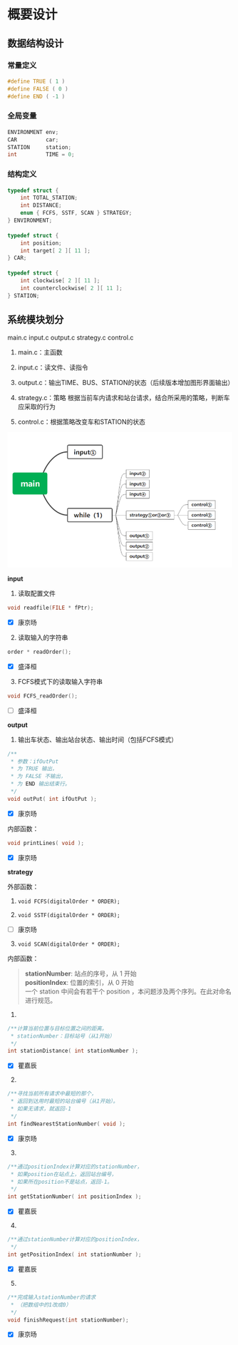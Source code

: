 # 概要设计

## 数据结构设计

### 常量定义

```c
#define TRUE ( 1 )
#define FALSE ( 0 )
#define END ( -1 )
```

### 全局变量

```c
ENVIRONMENT env;
CAR         car;
STATION     station;
int         TIME = 0;
```

### 结构定义

```c
typedef struct {
    int TOTAL_STATION;
    int DISTANCE;
    enum { FCFS, SSTF, SCAN } STRATEGY;
} ENVIRONMENT;

typedef struct {
    int position;
    int target[ 2 ][ 11 ];
} CAR;

typedef struct {
    int clockwise[ 2 ][ 11 ];
    int counterclockwise[ 2 ][ 11 ];
} STATION;
```

## 系统模块划分

main.c input.c output.c strategy.c control.c

1. main.c：主函数

2. input.c：读文件、读指令

3. output.c：输出TIME、BUS、STATION的状态（后续版本增加图形界面输出）

4. strategy.c：策略
   根据当前车内请求和站台请求，结合所采用的策略，判断车应采取的行为

5. control.c：根据策略改变车和STATION的状态

![1221652012089_.pic.jpg](概要设计_assets/62a6296dcd1d5ae39a9acf5b915fe2247040e103.jpg)

**input**

1. 读取配置文件
```c
void readfile(FILE * fPtr);
```
- [x] 康京旸

2. 读取输入的字符串
```c
order * readOrder();
```
- [x] 盛泽桓

3. FCFS模式下的读取输入字符串
```c
void FCFS_readOrder();
```
- [ ] 盛泽桓

**output**

1. 输出车状态、输出站台状态、输出时间（包括FCFS模式）
```c
/**
 * 参数：ifOutPut
 * 为 TRUE 输出，
 * 为 FALSE 不输出，
 * 为 END 输出结束行。
 */
void outPut( int ifOutPut );
```
- [x] 康京旸

内部函数：

```c
void printLines( void );
```
- [x] 康京旸

**strategy**

外部函数：

1. `void FCFS(digitalOrder * ORDER);`

2. `void SSTF(digitalOrder * ORDER);`
- [ ] 康京旸

3. `void SCAN(digitalOrder * ORDER);`

内部函数：

> **stationNumber**: 站点的序号，从 1 开始  
> **positionIndex**: 位置的索引，从 0 开始  
> 一个 station 中间会有若干个 position ，本问题涉及两个序列。在此对命名进行规范。

1. 

```c
/**计算当前位置与目标位置之间的距离。
 * stationNumber：目标站号（从1开始）
 */
int stationDistance( int stationNumber );
```
- [x] 瞿嘉辰

2. 
```c
/**寻找当前所有请求中最短的那个，
 * 返回到达用时最短的站台编号（从1开始）。
 * 如果无请求，就返回-1
 */
int findNearestStationNumber( void );
```
- [x] 康京旸

3. 
```c
/**通过positionIndex计算对应的stationNumber，
 * 如果position在站点上，返回站台编号，
 * 如果所在position不是站点，返回-1。
 */
int getStationNumber( int positionIndex );
```
- [x] 瞿嘉辰

4. 
```c
/**通过stationNumber计算对应的positionIndex，
 */
int getPositionIndex( int stationNumber );
```
- [x] 瞿嘉辰

5.
```c
/**完成输入stationNumber的请求
 * （把数组中的1改成0）
 */
void finishRequest(int stationNumber);
```
- [x] 康京旸



